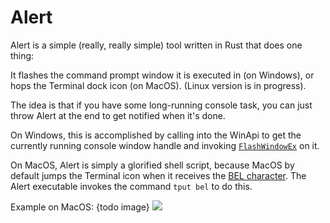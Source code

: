 # Alert

Alert is a simple (really, really simple) tool written in Rust that does one thing:

It flashes the command prompt window it is executed in (on Windows), or hops the Terminal dock icon (on MacOS). (Linux version is in progress).

The idea is that if you have some long-running console task, you can just throw Alert at the end to get notified when it's done.

On Windows, this is accomplished by calling into the WinApi to get the currently running console window handle and invoking [`FlashWindowEx`](https://docs.microsoft.com/en-us/windows/desktop/api/winuser/nf-winuser-flashwindowex) on it.

On MacOS, Alert is simply a glorified shell script, because MacOS by default jumps the Terminal icon when it receives the [BEL character](https://en.wikipedia.org/wiki/Bell_character). The Alert executable invokes the command `tput bel` to do this.

Example on MacOS: {todo image}
![](/images/alert_example_macos.gif)
